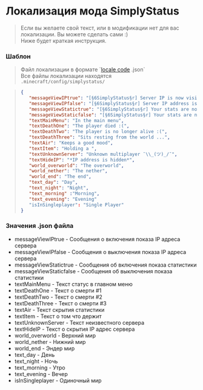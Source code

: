 # Локализация мода SimplyStatus
> Если вы желаете свой текст, или в модификации нет для вас локализации. Вы можете сделать сами :)
> <br> Ниже будет краткая инструкция.
### Шаблон
> Файл локализации в формате \`[locale code](https://minecraft.fandom.com/wiki/Language#Languages) .json\`
> <br> Все файлы локализации находятся `.minecraft/config/simplystatus/`

> ```json
> {
>    "messageViewIPtrue": "[§6SimplyStatus§r] Server IP is now visible!",
>    "messageViewIPfalse": "[§6SimplyStatus§r] Server IP address is now hidden!",
>    "messageViewStatictrue": "[§6SimplyStatus§r] Your stats are now visible!",
>    "messageViewStaticfalse": "[§6SimplyStatus§r] Your stats are now hidden!",
>    "textMainMenu": "In the main menu",
>    "textDeathOne": "The player died :(",
>    "textDeathTwo": "The player is no longer alive :(",
>    "textDeathThree": "Sits resting from the world ...",
>    "textAir": "Keeps a good mood",
>    "textItem": "Holding a ",
>    "textUnknownServer": "Unknown multiplayer ¯\\_(ツ)_/¯",
>    "textHideIP": "*IP address is hidden*",
>    "world_overworld": "The overworld",
>    "world_nether": "The nether",
>    "world_end": "The end",
>    "text_day": "Day",
>    "text_night": "Night",
>    "text_morning" :"Morning",
>    "text_evening": "Evening"
>    "isInSingleplayer": "Single Player"
> }
> ```

### Значения .json файла
* messageViewIPtrue - Сообщения о включения показа IP адреса сервера
* messageViewIPfalse - Сообщения о выключения показа IP адреса сервера
* messageViewStatictrue - Сообщения об включения показа статистики
* messageViewStaticfalse - Сообщения об выключения показа статистики
* textMainMenu - Текст статус в главном меню
* textDeathOne - Текст о смерти #1
* textDeathTwo - Текст о смерти #2
* textDeathThree - Текст о смерти #3
* textAir - Текст скрытия статистики
* textItem - Текст о том что держит
* textUnknownServer - Текст неизвестного сервера
* textHideIP - Текст о скрытия IP адрес сервера
* world_overworld - Верхний мир
* world_nether - Нижний мир
* world_end - Эндер мир
* text_day - День
* text_night - Ночь
* text_morning - Утро
* text_evening - Вечер
* isInSingleplayer - Одиночный мир
